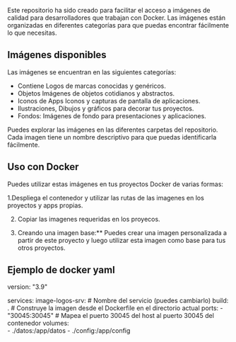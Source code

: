 Este repositorio ha sido creado para facilitar el acceso a imágenes de calidad para desarrolladores que trabajan con Docker. 
Las imágenes están organizadas en diferentes categorías para que puedas encontrar fácilmente lo que necesitas.

## Imágenes disponibles

Las imágenes se encuentran en las siguientes categorías:

*  Contiene Logos de marcas conocidas y genéricos.
*  Objetos  Imágenes de objetos cotidianos y abstractos.
*  Iconos de Apps  Iconos y capturas de pantalla de aplicaciones.
*  Ilustraciones, Dibujos y gráficos para decorar tus proyectos.
*  Fondos: Imágenes de fondo para presentaciones y aplicaciones.

Puedes explorar las imágenes en las diferentes carpetas del repositorio. Cada imagen tiene un nombre descriptivo para que puedas identificarla fácilmente.

## Uso con Docker

Puedes utilizar estas imágenes en tus proyectos Docker de varias formas:

1.Despliega el contenedor y utilizar las rutas de las imagenes en los proyectos y apps propias.

2. Copiar las imagenes requeridas en los proyecos.

3. Creando una imagen base:** Puedes crear una imagen personalizada a partir de este proyecto y luego utilizar esta imagen como base para tus otros proyectos.

##  Ejemplo de docker yaml
version: "3.9"  

services:
  image-logos-srv:  # Nombre del servicio (puedes cambiarlo)
    build: .  # Construye la imagen desde el Dockerfile en el directorio actual
    ports:
      - "30045:30045"  # Mapea el puerto 30045 del host al puerto 30045 del contenedor
     volumes:  
       - ./datos:/app/datos
       - ./config:/app/config
    
